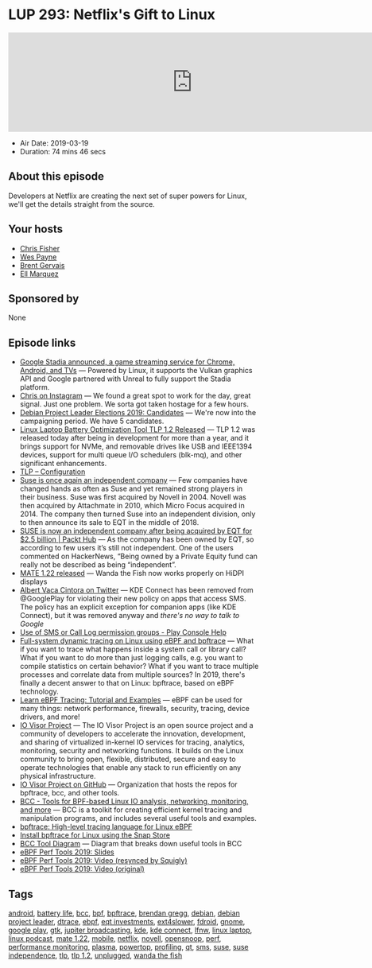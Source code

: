 # LUP 293: Netflix's Gift to Linux

<iframe src="https://player.fireside.fm/v2/RUkczH-V+QogfAawK?theme=dark" width="740" height="200" frameborder="0" scrolling="no"></iframe>

* Air Date: 2019-03-19
* Duration: 74 mins 46 secs

## About this episode

Developers at Netflix are creating the next set of super powers for Linux, we'll get the details straight from the source.

## Your hosts
* [Chris Fisher](https://linuxunplugged.com/hosts/chrislas)
* [Wes Payne](https://linuxunplugged.com/hosts/wes)
* [Brent Gervais](https://linuxunplugged.com/guests/brentgervais)
* [Ell Marquez](https://linuxunplugged.com/guests/ell)

## Sponsored by

None



## Episode links

  * [Google Stadia announced, a game streaming service for Chrome, Android, and TVs](https://9to5google.com/2019/03/19/google-stadia-announced/ "Google Stadia announced, a game streaming service for Chrome, Android, and TVs") — Powered by Linux, it supports the Vulkan graphics API and Google partnered with Unreal to fully support the Stadia platform. 
  * [Chris on Instagram](https://www.instagram.com/p/BvM7M0nnwDu/ "Chris on Instagram") — We found a great spot to work for the day, great signal. Just one problem. We sorta got taken hostage for a few hours. 
  * [Debian Project Leader Elections 2019: Candidates](https://lists.debian.org/debian-devel-announce/2019/03/msg00004.html "Debian Project Leader Elections 2019: Candidates") — We're now into the campaigning period. We have 5 candidates.
  * [Linux Laptop Battery Optimization Tool TLP 1.2 Released](https://www.linuxuprising.com/2019/03/linux-battery-optimization-tool-tlp-12.html "Linux Laptop Battery Optimization Tool TLP 1.2 Released") — TLP 1.2 was released today after being in development for more than a year, and it brings support for NVMe, and removable drives like USB and IEEE1394 devices, support for multi queue I/O schedulers (blk-mq), and other significant enhancements.
  * [TLP – Configuration](https://linrunner.de/en/tlp/docs/tlp-configuration.html "TLP – Configuration")
  * [Suse is once again an independent company](https://techcrunch.com/2019/03/15/suse-is-once-again-an-independent-company/ "Suse is once again an independent company") — Few companies have changed hands as often as Suse and yet remained strong players in their business. Suse was first acquired by Novell in 2004. Novell was then acquired by Attachmate in 2010, which Micro Focus acquired in 2014. The company then turned Suse into an independent division, only to then announce its sale to EQT in the middle of 2018.
  * [SUSE is now an independent company after being acquired by EQT for $2.5 billion | Packt Hub](https://hub.packtpub.com/suse-is-now-an-independent-company-after-being-acquired-by-eqt-for-2-5-billion/ "SUSE is now an independent company after being acquired by EQT for $2.5 billion | Packt Hub") — As the company has been owned by EQT, so according to few users it’s still not independent. One of the users commented on HackerNews, “Being owned by a Private Equity fund can really not be described as being “independent”. 
  * [MATE 1.22 released](https://mate-desktop.org/blog/2019-03-18-mate-1-22-released/ "MATE 1.22 released") — Wanda the Fish now works properly on HiDPI displays
  * [Albert Vaca Cintora on Twitter](https://twitter.com/albertvaka/status/1107924633750253568 "Albert Vaca Cintora on Twitter") — KDE Connect has been removed from @GooglePlay for violating their new policy on apps that access SMS. The policy has an explicit exception for companion apps (like KDE Connect), but it was removed anyway and *there's no way to talk to Google*
  * [Use of SMS or Call Log permission groups - Play Console Help](https://support.google.com/googleplay/android-developer/answer/9047303 "Use of SMS or Call Log permission groups - Play Console Help")
  * [Full-system dynamic tracing on Linux using eBPF and bpftrace](https://www.joyfulbikeshedding.com/blog/2019-01-31-full-system-dynamic-tracing-on-linux-using-ebpf-and-bpftrace.html "Full-system dynamic tracing on Linux using eBPF and bpftrace") — What if you want to trace what happens inside a system call or library call? What if you want to do more than just logging calls, e.g. you want to compile statistics on certain behavior? What if you want to trace multiple processes and correlate data from multiple sources? In 2019, there's finally a decent answer to that on Linux: bpftrace, based on eBPF technology.
  * [Learn eBPF Tracing: Tutorial and Examples](http://www.brendangregg.com/blog/2019-01-01/learn-ebpf-tracing.html "Learn eBPF Tracing: Tutorial and Examples") — eBPF can be used for many things: network performance, firewalls, security, tracing, device drivers, and more!
  * [IO Visor Project](https://www.iovisor.org/ "IO Visor Project") — The IO Visor Project is an open source project and a community of developers to accelerate the innovation, development, and sharing of virtualized in-kernel IO services for tracing, analytics, monitoring, security and networking functions. It builds on the Linux community to bring open, flexible, distributed, secure and easy to operate technologies that enable any stack to run efficiently on any physical infrastructure.
  * [IO Visor Project on GitHub](https://github.com/iovisor "IO Visor Project on GitHub") — Organization that hosts the repos for bpftrace, bcc, and other tools.
  * [BCC - Tools for BPF-based Linux IO analysis, networking, monitoring, and more](https://github.com/iovisor/bcc "BCC - Tools for BPF-based Linux IO analysis, networking, monitoring, and more") — BCC is a toolkit for creating efficient kernel tracing and manipulation programs, and includes several useful tools and examples. 
  * [bpftrace: High-level tracing language for Linux eBPF](https://github.com/iovisor/bpftrace "bpftrace: High-level tracing language for Linux eBPF")
  * [Install bpftrace for Linux using the Snap Store](https://snapcraft.io/bpftrace "Install bpftrace for Linux using the Snap Store")
  * [BCC Tool Diagram](https://raw.githubusercontent.com/iovisor/bcc/master/images/bcc_tracing_tools_2017.png "BCC Tool Diagram") — Diagram that breaks down useful tools in BCC
  * [eBPF Perf Tools 2019: Slides](https://www.slideshare.net/brendangregg/ebpf-perf-tools-2019 "eBPF Perf Tools 2019: Slides")
  * [eBPF Perf Tools 2019: Video (resynced by Squigly)](https://www.youtube.com/watch?v=P2hbiWTB2w4 "eBPF Perf Tools 2019: Video \(resynced by Squigly\)")
  * [eBPF Perf Tools 2019: Video (original)](https://youtu.be/o-dvznZixlo?t=6997 "eBPF Perf Tools 2019: Video \(original\)")



## Tags

[android](https://linuxunplugged.com/tags/android), [battery life](https://linuxunplugged.com/tags/battery%20life), [bcc](https://linuxunplugged.com/tags/bcc), [bpf](https://linuxunplugged.com/tags/bpf), [bpftrace](https://linuxunplugged.com/tags/bpftrace), [brendan gregg](https://linuxunplugged.com/tags/brendan%20gregg), [debian](https://linuxunplugged.com/tags/debian), [debian project leader](https://linuxunplugged.com/tags/debian%20project%20leader), [dtrace](https://linuxunplugged.com/tags/dtrace), [ebpf](https://linuxunplugged.com/tags/ebpf), [eqt investments](https://linuxunplugged.com/tags/eqt%20investments), [ext4slower](https://linuxunplugged.com/tags/ext4slower), [fdroid](https://linuxunplugged.com/tags/fdroid), [gnome](https://linuxunplugged.com/tags/gnome), [google play](https://linuxunplugged.com/tags/google%20play), [gtk](https://linuxunplugged.com/tags/gtk), [jupiter broadcasting](https://linuxunplugged.com/tags/jupiter%20broadcasting), [kde](https://linuxunplugged.com/tags/kde), [kde connect](https://linuxunplugged.com/tags/kde%20connect), [lfnw](https://linuxunplugged.com/tags/lfnw), [linux laptop](https://linuxunplugged.com/tags/linux%20laptop), [linux podcast](https://linuxunplugged.com/tags/linux%20podcast), [mate 1.22](https://linuxunplugged.com/tags/mate%201.22), [mobile](https://linuxunplugged.com/tags/mobile), [netflix](https://linuxunplugged.com/tags/netflix), [novell](https://linuxunplugged.com/tags/novell), [opensnoop](https://linuxunplugged.com/tags/opensnoop), [perf](https://linuxunplugged.com/tags/perf), [performance monitoring](https://linuxunplugged.com/tags/performance%20monitoring), [plasma](https://linuxunplugged.com/tags/plasma), [powertop](https://linuxunplugged.com/tags/powertop), [profiling](https://linuxunplugged.com/tags/profiling), [qt](https://linuxunplugged.com/tags/qt), [sms](https://linuxunplugged.com/tags/sms), [suse](https://linuxunplugged.com/tags/suse), [suse independence](https://linuxunplugged.com/tags/suse%20independence), [tlp](https://linuxunplugged.com/tags/tlp), [tlp 1.2](https://linuxunplugged.com/tags/tlp%201.2), [unplugged](https://linuxunplugged.com/tags/unplugged), [wanda the fish](https://linuxunplugged.com/tags/wanda%20the%20fish)